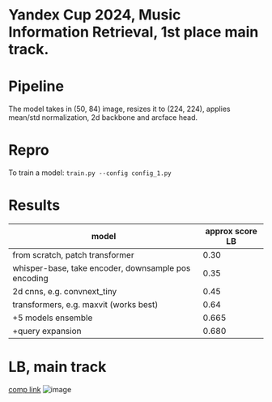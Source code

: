 # Yandex Cup 2024, Music Information Retrieval, 1st place main track.

# Pipeline 
The model takes in (50, 84) image, resizes it to (224, 224), applies mean/std normalization, 2d backbone and arcface head. 

# Repro
To train a model:
```train.py --config config_1.py```

# Results
| model | approx score LB | 
| --- | --- | 
| from scratch, patch transformer | 0.30 |
| whisper-base, take encoder, downsample pos encoding | 0.35 |
| 2d cnns, e.g. convnext_tiny | 0.45 | 
| transformers, e.g. maxvit (works best) | 0.64 | 
| +5 models ensemble | 0.665 | 
| +query expansion | 0.680 |

# LB, main track
[comp link](https://yandex.ru/cup/ml)
![image](https://github.com/user-attachments/assets/c2020c05-9362-49c5-b77f-0a022595c2f0)

